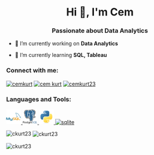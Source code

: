 <h1 align="center">Hi 👋, I'm Cem</h1>
<h3 align="center">Passionate about Data Analytics</h3>

- 🔭 I’m currently working on **Data Analytics**

- 🌱 I’m currently learning **SQL, Tableau**

<h3 align="left">Connect with me:</h3>
<p align="left">
<a href="https://linkedin.com/in/cemkurt" target="blank"><img align="center" src="https://raw.githubusercontent.com/rahuldkjain/github-profile-readme-generator/master/src/images/icons/Social/linked-in-alt.svg" alt="cemkurt" height="30" width="40" /></a>
<a href="https://www.kaggle.com/cemkurt" target="blank"><img align="center" src="https://raw.githubusercontent.com/rahuldkjain/github-profile-readme-generator/master/src/images/icons/Social/kaggle.svg" alt="cem kurt" height="30" width="40" /></a>
<a href="https://www.hackerrank.com/cemkurt23" target="blank"><img align="center" src="https://raw.githubusercontent.com/rahuldkjain/github-profile-readme-generator/master/src/images/icons/Social/hackerrank.svg" alt="cemkurt23" height="30" width="40" /></a>
</p>

<h3 align="left">Languages and Tools:</h3>
<p align="left"> <a href="https://www.mysql.com/" target="_blank" rel="noreferrer"> <img src="https://raw.githubusercontent.com/devicons/devicon/master/icons/mysql/mysql-original-wordmark.svg" alt="mysql" width="40" height="40"/> </a> <a href="https://www.postgresql.org" target="_blank" rel="noreferrer"> <img src="https://raw.githubusercontent.com/devicons/devicon/master/icons/postgresql/postgresql-original-wordmark.svg" alt="postgresql" width="40" height="40"/> </a> <a href="https://www.python.org" target="_blank" rel="noreferrer"> <img src="https://raw.githubusercontent.com/devicons/devicon/master/icons/python/python-original.svg" alt="python" width="40" height="40"/> </a> <a href="https://www.sqlite.org/" target="_blank" rel="noreferrer"> <img src="https://www.vectorlogo.zone/logos/sqlite/sqlite-icon.svg" alt="sqlite" width="40" height="40"/> </a> </p>



<p><img align="left" src="https://github-readme-stats.vercel.app/api/top-langs?username=ckurt23&show_icons=true&locale=en&layout=compact" alt="ckurt23" /></p>

<p>&nbsp;<img align="center" src="https://github-readme-stats.vercel.app/api?username=ckurt23&show_icons=true&locale=en" alt="ckurt23" /></p>

<p><img align="center" src="https://github-readme-streak-stats.herokuapp.com/?user=ckurt23&" alt="ckurt23" /></p>
